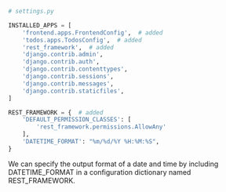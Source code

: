```py
# settings.py

INSTALLED_APPS = [
    'frontend.apps.FrontendConfig',  # added
    'todos.apps.TodosConfig',  # added
    'rest_framework',  # added
    'django.contrib.admin',
    'django.contrib.auth',
    'django.contrib.contenttypes',
    'django.contrib.sessions',
    'django.contrib.messages',
    'django.contrib.staticfiles',
]

REST_FRAMEWORK = {  # added
    'DEFAULT_PERMISSION_CLASSES': [
        'rest_framework.permissions.AllowAny'
    ],
    'DATETIME_FORMAT': "%m/%d/%Y %H:%M:%S",
}
```

We can specify the output format of a date and time by including DATETIME_FORMAT in a configuration dictionary named REST_FRAMEWORK.